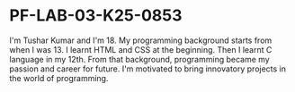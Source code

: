 # PF-LAB-03-K25-0853
I'm Tushar Kumar and I'm 18. My programming background starts from when I was 13. I learnt HTML and CSS at the beginning. Then I learnt C language in my 12th. From that background, programming became my passion and career for future. I'm motivated to bring innovatory projects in the world of programming.

